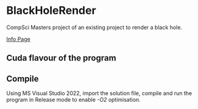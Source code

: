 # BlackHoleRender

CompSci Masters project of an existing project to render a black hole.

[Info Page](https://github.coventry.ac.uk/hornyakj/7003_BlackHoleRender/tree/info)

## Cuda flavour of the program

## Compile

Using MS Visual Studio 2022, import the solution file, compile and run the program in Release mode to enable _-O2_ optimisation.

